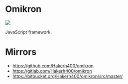 # Omikron

![](https://api.travis-ci.org/Hakerh400/omikron.svg?branch=master)

JavaScript framework.

# Mirrors

* https://github.com/Hakerh400/omikron
* https://gitlab.com/Hakerh400/omikron
* https://bitbucket.org/Hakerh400/omikron/src/master/